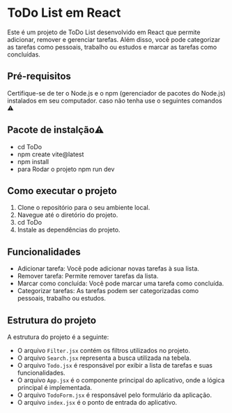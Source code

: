 # ToDo List em React

Este é um projeto de ToDo List desenvolvido em React que permite adicionar, remover e gerenciar tarefas. Além disso, você pode categorizar as tarefas como pessoais, trabalho ou estudos e marcar as tarefas como concluídas.

## Pré-requisitos

Certifique-se de ter o Node.js e o npm (gerenciador de pacotes do Node.js) instalados em seu computador.
caso não tenha use o seguintes comandos ⚠️

## Pacote de instalção⚠️
* cd ToDo 
* npm create vite@latest
* npm install 
* para Rodar o projeto npm run dev


## Como executar o projeto

1. Clone o repositório para o seu ambiente local.
2. Navegue até o diretório do projeto.
3. cd ToDo
4. Instale as dependências do projeto.

## Funcionalidades

- Adicionar tarefa: Você pode adicionar novas tarefas à sua lista.
- Remover tarefa: Permite remover tarefas da lista.
- Marcar como concluída: Você pode marcar uma tarefa como concluída.
- Categorizar tarefas: As tarefas podem ser categorizadas como pessoais, trabalho ou estudos.

## Estrutura do projeto

A estrutura do projeto é a seguinte:
- O arquivo `Filter.jsx` contém os filtros utilizados no projeto.
- O arquivo `Search.jsx` representa a busca utilizada na tebela.
- O arquivo `Todo.jsx` é responsável por exibir a lista de tarefas e suas funcionalidades.
- O arquivo `App.jsx` é o componente principal do aplicativo, onde a lógica principal é implementada.
- O arquivo `TodoForm.jsx` é responsável pelo formulário da aplicação.
- O arquivo `index.jsx` é o ponto de entrada do aplicativo.




